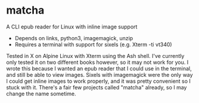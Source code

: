 # matcha
A CLI epub reader for Linux with inline image support

- Depends on links, python3, imagemagick, unzip
- Requires a terminal with support for sixels (e.g. Xterm -ti vt340)

Tested in X on Alpine Linux with Xterm using the Ash shell. 
I've currently only tested it on two different books however, so it may not work for you. 
I wrote this because I wanted an epub reader that I could use in the terminal, and still be able to view images. Sixels with imagemagick were the only way I could get inline images to work properly, and it was pretty convenient so I stuck with it. 
There's a fair few projects called "matcha" already, so I may change the name sometime.
